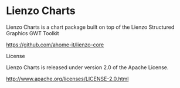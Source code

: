 Lienzo Charts
======

Lienzo Charts is a chart package built on top of the Lienzo Structured Graphics GWT Toolkit

https://github.com/ahome-it/lienzo-core

License

Lienzo Charts is released under version 2.0 of the Apache License.

http://www.apache.org/licenses/LICENSE-2.0.html

